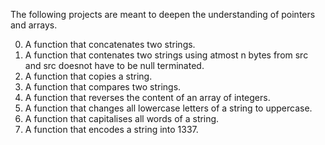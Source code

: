 The following projects are meant to deepen the understanding of pointers and arrays.

0. A function that concatenates two strings.
1. A function that contenates two strings using atmost n bytes from src and src doesnot have to be null terminated.
2. A function that copies a string.
3. A function that compares two strings.
4. A function that reverses the content of an array of integers.
5. A function that changes all lowercase letters of a string to uppercase.
6. A function that capitalises all words of a string.
7. A function that encodes a string into 1337.

